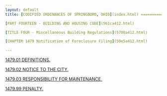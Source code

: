 ```yaml
---
layout: default 
title: [CODIFIED ORDINANCES OF SPRINGBORO, OHIO](index.html) =====================================================

[PART FOURTEEN - BUILDING AND HOUSING CODE](561ca412.html)

[TITLE FOUR - Miscellaneous Building Regulations](5700a412.html)

[CHAPTER 1479 Notification of Foreclosure Filing](59e5a412.html)

---
```


[1479.01 DEFINITIONS.](59eda412.html)

[1479.02 NOTICE TO THE CITY.](59f3a412.html)

[1479.03 RESPONSIBILITY FOR MAINTENANCE.](59f7a412.html)

[1479.99 PENALTY.](59ffa412.html)
